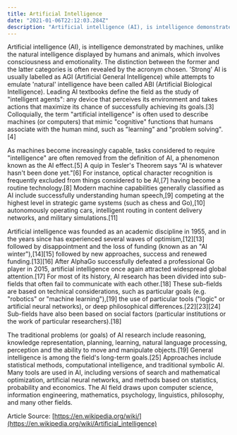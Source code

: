 ```yaml
---
title: Artificial Intelligence
date: "2021-01-06T22:12:03.284Z"
description: "Artificial intelligence (AI), is intelligence demonstrated by machines, unlike human intelligence, which involves consciousness and emotions. The distinction between the former and the latter categories is often revealed by chosen "
---
```



Artificial intelligence (AI), is intelligence demonstrated by machines, unlike the natural intelligence displayed by humans and animals, which involves consciousness and emotionality. The distinction between the former and the latter categories is often revealed by the acronym chosen. 'Strong' AI is usually labelled as AGI (Artificial General Intelligence) while attempts to emulate 'natural' intelligence have been called ABI (Artificial Biological Intelligence). Leading AI textbooks define the field as the study of "intelligent agents": any device that perceives its environment and takes actions that maximize its chance of successfully achieving its goals.[3] Colloquially, the term "artificial intelligence" is often used to describe machines (or computers) that mimic "cognitive" functions that humans associate with the human mind, such as "learning" and "problem solving".[4]

As machines become increasingly capable, tasks considered to require "intelligence" are often removed from the definition of AI, a phenomenon known as the AI effect.[5] A quip in Tesler's Theorem says "AI is whatever hasn't been done yet."[6] For instance, optical character recognition is frequently excluded from things considered to be AI,[7] having become a routine technology.[8] Modern machine capabilities generally classified as AI include successfully understanding human speech,[9] competing at the highest level in strategic game systems (such as chess and Go),[10] autonomously operating cars, intelligent routing in content delivery networks, and military simulations.[11]

Artificial intelligence was founded as an academic discipline in 1955, and in the years since has experienced several waves of optimism,[12][13] followed by disappointment and the loss of funding (known as an "AI winter"),[14][15] followed by new approaches, success and renewed funding.[13][16] After AlphaGo successfully defeated a professional Go player in 2015, artificial intelligence once again attracted widespread global attention.[17] For most of its history, AI research has been divided into sub-fields that often fail to communicate with each other.[18] These sub-fields are based on technical considerations, such as particular goals (e.g. "robotics" or "machine learning"),[19] the use of particular tools ("logic" or artificial neural networks), or deep philosophical differences.[22][23][24] Sub-fields have also been based on social factors (particular institutions or the work of particular researchers).[18]

The traditional problems (or goals) of AI research include reasoning, knowledge representation, planning, learning, natural language processing, perception and the ability to move and manipulate objects.[19] General intelligence is among the field's long-term goals.[25] Approaches include statistical methods, computational intelligence, and traditional symbolic AI. Many tools are used in AI, including versions of search and mathematical optimization, artificial neural networks, and methods based on statistics, probability and economics. The AI field draws upon computer science, information engineering, mathematics, psychology, linguistics, philosophy, and many other fields.

Article Source: [https://en.wikipedia.org/wiki/](https://en.wikipedia.org/wiki/Artificial_intelligence)
